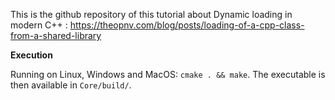 This is the github repository of this tutorial about Dynamic loading in modern C++ : https://theopnv.com/blog/posts/loading-of-a-cpp-class-from-a-shared-library

__Execution__

Running on Linux, Windows and MacOS:
`cmake . && make`. The executable is then available in `Core/build/`.
